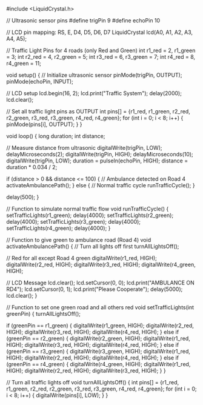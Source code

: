 #include <LiquidCrystal.h>

// Ultrasonic sensor pins
#define trigPin 9
#define echoPin 10

// LCD pin mapping: RS, E, D4, D5, D6, D7
LiquidCrystal lcd(A0, A1, A2, A3, A4, A5);

// Traffic Light Pins for 4 roads (only Red and Green)
int r1_red = 2, r1_green = 3;
int r2_red = 4, r2_green = 5;
int r3_red = 6, r3_green = 7;
int r4_red = 8, r4_green = 11;

void setup() {
  // Initialize ultrasonic sensor
  pinMode(trigPin, OUTPUT);
  pinMode(echoPin, INPUT);

  // LCD setup
  lcd.begin(16, 2);
  lcd.print("Traffic System");
  delay(2000);
  lcd.clear();

  // Set all traffic light pins as OUTPUT
  int pins[] = {r1_red, r1_green, r2_red, r2_green, r3_red, r3_green, r4_red, r4_green};
  for (int i = 0; i < 8; i++) {
    pinMode(pins[i], OUTPUT);
  }
}

void loop() {
  long duration;
  int distance;

  // Measure distance from ultrasonic
  digitalWrite(trigPin, LOW);
  delayMicroseconds(2);
  digitalWrite(trigPin, HIGH);
  delayMicroseconds(10);
  digitalWrite(trigPin, LOW);
  duration = pulseIn(echoPin, HIGH);
  distance = duration * 0.034 / 2;

  if (distance > 0 && distance <= 100) {
    // Ambulance detected on Road 4
    activateAmbulancePath();
  } else {
    // Normal traffic cycle
    runTrafficCycle();
  }

  delay(500);
}

// Function to simulate normal traffic flow
void runTrafficCycle() {
  setTrafficLights(r1_green);
  delay(4000);
  setTrafficLights(r2_green);
  delay(4000);
  setTrafficLights(r3_green);
  delay(4000);
  setTrafficLights(r4_green);
  delay(4000);
}

// Function to give green to ambulance road (Road 4)
void activateAmbulancePath() {
  // Turn all lights off first
  turnAllLightsOff();

  // Red for all except Road 4 green
  digitalWrite(r1_red, HIGH);
  digitalWrite(r2_red, HIGH);
  digitalWrite(r3_red, HIGH);
  digitalWrite(r4_green, HIGH);

  // LCD Message
  lcd.clear();
  lcd.setCursor(0, 0);
  lcd.print("AMBULANCE ON RD4");
  lcd.setCursor(0, 1);
  lcd.print("Please Cooperate");
  delay(5000);
  lcd.clear();
}

// Function to set one green road and all others red
void setTrafficLights(int greenPin) {
  turnAllLightsOff();

  if (greenPin == r1_green) {
    digitalWrite(r1_green, HIGH);
    digitalWrite(r2_red, HIGH);
    digitalWrite(r3_red, HIGH);
    digitalWrite(r4_red, HIGH);
  } else if (greenPin == r2_green) {
    digitalWrite(r2_green, HIGH);
    digitalWrite(r1_red, HIGH);
    digitalWrite(r3_red, HIGH);
    digitalWrite(r4_red, HIGH);
  } else if (greenPin == r3_green) {
    digitalWrite(r3_green, HIGH);
    digitalWrite(r1_red, HIGH);
    digitalWrite(r2_red, HIGH);
    digitalWrite(r4_red, HIGH);
  } else if (greenPin == r4_green) {
    digitalWrite(r4_green, HIGH);
    digitalWrite(r1_red, HIGH);
    digitalWrite(r2_red, HIGH);
    digitalWrite(r3_red, HIGH);
  }
}

// Turn all traffic lights off
void turnAllLightsOff() {
  int pins[] = {r1_red, r1_green, r2_red, r2_green, r3_red, r3_green, r4_red, r4_green};
  for (int i = 0; i < 8; i++) {
    digitalWrite(pins[i], LOW);
  }
}

